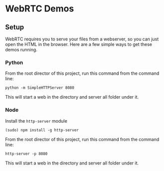 WebRTC Demos
============


Setup
-----

WebRTC requires you to serve your files from a webserver, so you can just open the HTML in the browser. Here are a few simple ways to get these demos running.

### Python

From the root director of this project, run this command from the command line:

```
python -m SimpleHTTPServer 8080
```

This will start a web in the directory and server all folder under it.

### Node

Install the `http-server` module

```
(sudo) npm install -g http-server
```
From the root director of this project, run this command from the command line:

```
http-server -p 8080
```

This will start a web in the directory and server all folder under it.



